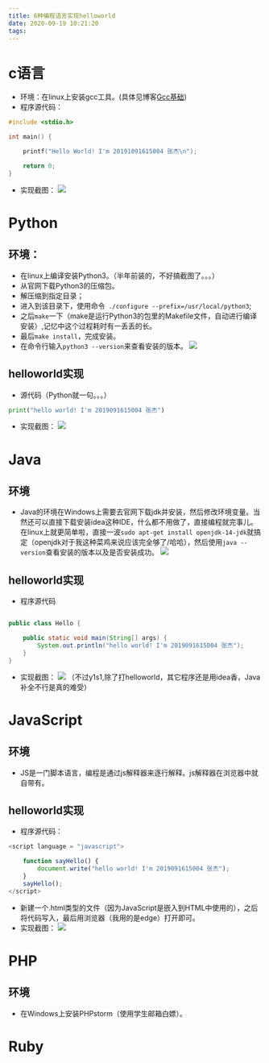 ```yaml
---
title: 6种编程语言实现helloworld
date: 2020-09-19 10:21:20
tags:
---
```


# c语言

* 环境：在linux上安装gcc工具。(具体见博客[Gcc基础](https://z-d-j.github.io/2020/07/28/GCC%E5%9F%BA%E7%A1%80/))
* 程序源代码：
```c
#include <stdio.h>

int main() {

    printf("Hello World! I'm 20191091615004 张杰\n");

    return 0;
}
```
* 实现截图：
![](https://gitee.com/zhangjie0524/picgo/raw/master/img/20200919104340.jpg)

# Python

## 环境：
* 在linux上编译安装Python3。（半年前装的，不好搞截图了。。。）
* 从官网下载Python3的压缩包。
* 解压缩到指定目录；
* 进入到该目录下，使用命令` ./configure --prefix=/usr/local/python3`;
* 之后`make`一下（make是运行Python3的包里的Makefile文件，自动进行编译安装）,记忆中这个过程耗时有一丢丢的长。
* 最后`make install`，完成安装。
* 在命令行输入`python3 --version`来查看安装的版本。
![](https://gitee.com/zhangjie0524/picgo/raw/master/img/20200919105429.jpg)

## helloworld实现

* 源代码（Python就一句。。。）
```python
print("hello world! I'm 2019091615004 张杰")
```
* 实现截图：
![](https://gitee.com/zhangjie0524/picgo/raw/master/img/20200919110141.jpg)

# Java

## 环境

* Java的环境在Windows上需要去官网下载jdk并安装，然后修改环境变量。当然还可以直接下载安装idea这种IDE，什么都不用做了，直接编程就完事儿。在linux上就更简单啦，直接一波`sudo apt-get install openjdk-14-jdk`就搞定（openjdk对于我这种菜鸡来说应该完全够了/哈哈），然后使用`java --version`查看安装的版本以及是否安装成功。
![](https://gitee.com/zhangjie0524/picgo/raw/master/img/20200919110845.jpg)

## helloworld实现

* 程序源代码
```java

public class Hello {

    public static void main(String[] args) {
        System.out.println("hello world! I'm 2019091615004 张杰");
    }
}
```

* 实现截图：
![](https://gitee.com/zhangjie0524/picgo/raw/master/img/20200919112209.jpg)
（不过y1s1,除了打helloworld，其它程序还是用idea香，Java补全不行是真的难受）

# JavaScript

## 环境

* JS是一门脚本语言，编程是通过js解释器来逐行解释。js解释器在浏览器中就自带有。

## helloworld实现

* 程序源代码：
```javascript
<script language = "javascript">

    function sayHello() {
        document.write("hello world! I'm 2019091615004 张杰");
    }
    sayHello();
</script>
```
* 新建一个.html类型的文件（因为JavaScript是嵌入到HTML中使用的），之后将代码写入，最后用浏览器（我用的是edge）打开即可。
* 实现截图：
![](https://gitee.com/zhangjie0524/picgo/raw/master/img/20200919130507.jpg)

# PHP

## 环境

* 在Windows上安装PHPstorm（使用学生邮箱白嫖）。


# Ruby

